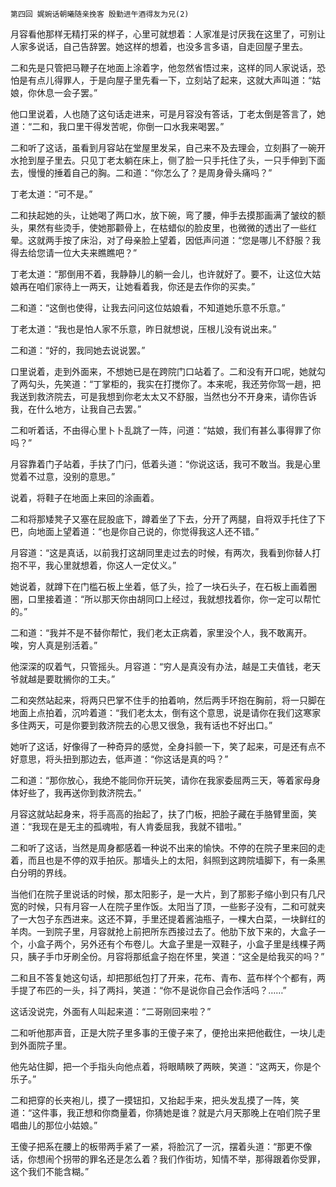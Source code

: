     第四回 娓婉话朝曦随亲挽客 殷勤进午酒得友为兄(2) 

   月容看他那样无精打采的样子，心里可就想着：人家准是讨厌我在这里了，可别让人家多说话，自己告辞罢。她这样的想着，也没多言多语，自走回屋子里去。

   二和先是只管把马鞭子在地面上涂着字，他忽然省悟过来，这样的同人家说话，恐怕是有点儿得罪人，于是向屋子里先看一下，立刻站了起来，这就大声叫道：“姑娘，你休息一会子罢。”

   他口里说着，人也随了这句话走进来，可是月容没有答话，丁老太倒是答言了，她道：“二和，我口里干得发苦呢，你倒一口水我来喝罢。”

   二和听了这话，虽看到月容站在堂屋里发呆，自己来不及去理会，立刻斟了一碗开水抢到屋子里去。只见丁老太躺在床上，侧了脸一只手托住了头，一只手伸到下面去，慢慢的捶着自己的胸。二和道：“你怎么了？是周身骨头痛吗？”

   丁老太道：“可不是。”

   二和扶起她的头，让她喝了两口水，放下碗，弯了腰，伸手去摸那画满了皱纹的额头，果然有些烫手，使她那颧骨上，在枯蜡似的脸皮里，也微微的透出了一些红晕。这就两手按了床沿，对了母亲脸上望着，因低声问道：“您是哪儿不舒服？我得去给您请一位大夫来瞧瞧吧？”

   丁老太道：“那倒用不着，我静静儿的躺一会儿，也许就好了。要不，让这位大姑娘再在咱们家待上一两天，让她看着我，你还是去作你的买卖。”

   二和道：“这倒也使得，让我去问问这位姑娘看，不知道她乐意不乐意。”

   丁老太道：“我也是怕人家不乐意，昨日就想说，压根儿没有说出来。”

   二和道：“好的，我同她去说说罢。”

   口里说着，走到外面来，不想她已是在跨院门口站着了。二和没有开口呢，她就勾了两勾头，先笑道：“丁掌柜的，我实在打搅你了。本来呢，我还劳你驾一趟，把我送到救济院去，可是我想到你老太太又不舒服，当然也分不开身来，请你告诉我，在什么地方，让我自己去罢。”

   二和听着话，不由得心里卜卜乱跳了一阵，问道：“姑娘，我们有甚么事得罪了你吗？”

   月容靠着门子站着，手扶了门闩，低着头道：“你说这话，我可不敢当。我是心里觉着不过意，没别的意思。”

   说着，将鞋子在地面上来回的涂画着。

   二和将那矮凳子又塞在屁股底下，蹲着坐了下去，分开了两腿，自将双手托住了下巴，向地面上望着道：“也是你自己说的，你觉得我这人还不错。”

   月容道：“这是真话，以前我打这胡同里走过去的时候，有两次，我看到你替人打抱不平，我心里就想着，你这人一定仗义。”

   她说着，就蹲下在门槛石板上坐着，低了头，捡了一块石头子，在石板上画着圈圈，口里接着道：“所以那天你由胡同口上经过，我就想找着你，你一定可以帮忙的。”

   二和道：“我并不是不替你帮忙，我们老太正病着，家里没个人，我不敢离开。唉，穷人真是别活着。”

   他深深的叹着气，只管摇头。月容道：“穷人是真没有办法，越是工夫值钱，老天爷就越是要耽搁你的工夫。”

   二和突然站起来，将两只巴掌不住手的拍着响，然后两手环抱在胸前，将一只脚在地面上点拍着，沉吟着道：“我们老太太，倒有这个意思，说是请你在我们这寒家多住两天，可是你要到救济院去的心思又很急，我有话也不好出口。”

   她听了这话，好像得了一种奇异的感觉，全身抖颤一下，笑了起来，可是还有点不好意思，将头扭到那边去，低声道：“你这话是真的吗？”

   二和道：“那你放心，我绝不能同你开玩笑，请你在我家委屈两三天，等着家母身体好些了，我再送你到救济院去。”

   月容这就站起身来，将手高高的抬起了，扶了门板，把脸子藏在手胳臂里面，笑道：“我现在是无主的孤魂啦，有人肯委屈我，我就不错啦。”

   二和听了这话，当然是周身都感着一种说不出来的愉快。不停的在院子里来回的走着，而且也是不停的双手拍灰。那墙头上的太阳，斜照到这跨院墙脚下，有一条黑白分明的界线。

   当他们在院子里说话的时候，那太阳影子，是一大片，到了那影子缩小到只有几尺宽的时候，只有月容一人在院子里作饭。太阳当了顶，一些影子没有，二和可就夹了一大包子东西进来。这还不算，手里还提着酱油瓶子，一棵大白菜，一块鲜红的羊肉。一到院子里，月容就抢上前把所东西接过去了。他肋下放下来的，大盒子一个，小盒子两个，另外还有个布卷儿。大盒子里是一双鞋子，小盒子里是线棵子两只，胰子手巾牙刷全份。月容将那纸盒子抱在怀里，笑道：“这全是给我买的吗？”

   二和且不答复她这句话，却把那纸包打了开来，花布、青布、蓝布样个个都有，两手提了布匹的一头，抖了两抖，笑道：“你不是说你自己会作活吗？……”

   这话没说完，外面有人叫起来道：“二哥刚回来啦？”

   二和听他那声音，正是大院子里多事的王傻子来了，便抢出来把他截住，一块儿走到外面院子里。

   他先站住脚，把一个手指头向他点着，将眼睛䀹了两䀹，笑道：“这两天，你是个乐子。”

   二和把穿的长夹袍儿，摸了一摸钮扣，又抬起手来，把头发乱摸了一阵，笑道：“这件事，我正想和你商量着，你猜她是谁？就是六月天那晚上在咱们院子里唱曲儿的那位小姑娘。”

   王傻子把系在腰上的板带两手紧了一紧，将脸沉了一沉，摆着头道：“那更不像话，你想闹个拐带的罪名还是怎么着？我们作街坊，知情不举，那得跟着你受罪，这个我们不能含糊。”

